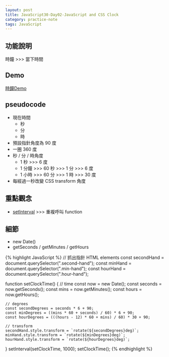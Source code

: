 ```yaml
---
layout: post
title: JavaScript30-Day02-JavaScript and CSS Clock
category: practice-note
tags: JavaScript
---
```

## 功能說明
時鐘 >>> 當下時間

## Demo
[時鐘Demo][Demo]

## pseudocode

- 現在時間
  - 秒
  - 分
  - 時
- 預設指針角度為 90 度
- 一圈 360 度
- 秒 / 分 / 時角度
  - 1 秒 >>> 6 度
  - 1 分鐘 >>> 60 秒 >>> 1 分 >>> 6 度
  - 1 小時 >>> 60 分 >>> 1 時 >>> 30 度
- 每經過一秒改變 CSS transform 角度

## 重點觀念

- [setInterval][setInterval] >>> 重複呼叫 function

## 細節

- new Date()
- getSeconds / getMinutes / getHours



{% highlight JavaScript %}
  //  抓出指針 HTML elements
  const secondHand = document.querySelector(".second-hand");
  const minHand = document.querySelector(".min-hand");
  const hourHand = document.querySelector(".hour-hand");

  function setClockTime() {
    // time
    const now = new Date();
    const seconds = now.getSeconds();
    const mins = now.getMinutes();
    const hours = now.getHours();

    // degrees
    const secondDegrees = seconds * 6 + 90;
    const minDegrees = ((mins * 60 + seconds) / 60) * 6 + 90;
    const hourDegrees = (((hours - 12) * 60 + mins) / 60) * 30 + 90;

    // transform
    secondHand.style.transform = `rotate(${secondDegrees}deg)`;
    minHand.style.transform = `rotate(${minDegrees}deg)`;
    hourHand.style.transform = `rotate(${hourDegrees}deg)`;
  }
  setInterval(setClockTime, 1000);
  setClockTime();
{% endhighlight %}

[setInterval]: https://developer.mozilla.org/en-US/docs/Web/API/setInterval
[Demo]: https://kris3131.github.io/JavaScript30/02%20-%20JS%20and%20CSS%20Clock/index.html